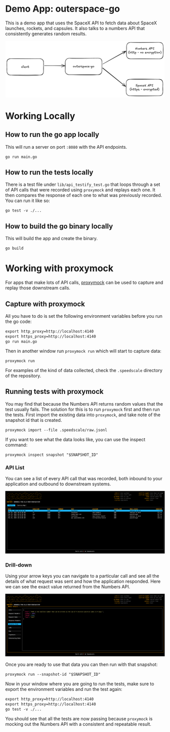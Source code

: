 # Demo App: outerspace-go

This is a demo app that uses the SpaceX API to fetch data about SpaceX launches, rockets, and capsules. It also talks to a numbers API that consistently generates random results.

![outerspace-go](/img/outerspace-go.png)

# Working Locally

## How to run the go app locally

This will run a server on port `:8080` with the API endpoints.
```
go run main.go
```

## How to run the tests locally

There is a test file under `lib/api_testify_test.go` that loops through a set of API calls that were recorded using `proxymock` and replays each one. It then compares the response of each one to what was previously recorded. You can run it like so:

```
go test -v ./...
```

## How to build the go binary locally

This will build the app and create the binary.
```
go build
```

# Working with proxymock

For apps that make lots of API calls, [proxymock](https://proxymock.io/) can be used to capture and replay those downstream calls.

## Capture with proxymock

All you have to do is set the following environment variables before you run the go code:

```
export http_proxy=http://localhost:4140
export https_proxy=http://localhost:4140
go run main.go
```

Then in another window run `proxymock run` which will start to capture data:

```
proxymock run
```

For examples of the kind of data collected, check the `.speedscale` directory of the repository.

## Running tests with proxymock

You may find that because the Numbers API returns random values that the test usually fails. The solution for this is to run `proxymock` first and then run the tests. First import the existing data into `proxymock`, and take note of the snapshot id that is created.

```
proxymock import --file .speedscale/raw.jsonl
```

If you want to see what the data looks like, you can use the inspect command:
```
proxymock inspect snapshot "$SNAPSHOT_ID"
```

### API List

You can see a list of every API call that was recorded, both inbound to your application and outbound to downstream systems.

![proxymock](/img/inspect-list.png)

### Drill-down

Using your arrow keys you can navigate to a particular call and see all the details of what request was sent and how the application responded. Here we can see the exact value returned from the Numbers API.

![proxymock](/img/inspect-drill-down.png)

Once you are ready to use that data you can then run with that snapshot:
```
proxymock run --snapshot-id "$SNAPSHOT_ID"
```

Now in your window where you are going to run the tests, make sure to export the environment variables and run the test again:

```
export http_proxy=http://localhost:4140
export https_proxy=http://localhost:4140
go test -v ./...
```

You should see that all the tests are now passing because `proxymock` is mocking out the Numbers API with a consistent and repeatable result.